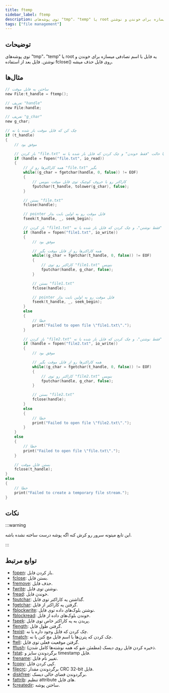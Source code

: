 ```yaml
---
title: ftemp
sidebar_label: ftemp
description: توی پوشه‌های "tmp"، "temp" یا root یه فایل با اسم تصادفی میسازه برای خوندن و نوشتن.
tags: ["file management"]
---
```


<LowercaseNote />

## توضیحات

توی پوشه‌های "tmp"، "temp" یا root یه فایل با اسم تصادفی میسازه برای خوندن و نوشتن. فایل بعد از استفاده fclose() روی فایل حذف میشه.

## مثال‌ها

```c
// ساختن یه فایل موقت
new File:t_handle = ftemp();

// تعریف "handle"
new File:handle;

// تعریف "g_char"
new g_char;

// چک کن که فایل موقت باز شده یا نه
if (t_handle)
{
    // موفق بود

    // باز کردن "file.txt" با حالت "فقط خوندن" و چک کردن که فایل باز شده یا نه
    if (handle = fopen("file.txt", io_read))
    {
        // همه کاراکترها رو از "file.txt" بگیر
        while((g_char = fgetchar(handle, 0, false)) != EOF)
        {
            // کاراکتر رو با حروف کوچیک توی فایل موقت بنویس
            fputchar(t_handle, tolower(g_char), false);
        }

        // بستن "file.txt"
        fclose(handle);

        // pointer فایل موقت رو به اولین بایت بذار
        fseek(t_handle, _, seek_begin);

        // باز کردن "file1.txt" با حالت "فقط نوشتن"، و چک کردن که فایل باز شده یا نه
        if (handle = fopen("file1.txt", io_write))
        {
            // موفق بود

            // همه کاراکترها رو از فایل موقت بگیر
            while((g_char = fgetchar(t_handle, 0, false)) != EOF)
            {
                // کاراکتر رو توی "file1.txt" بنویس
                fputchar(handle, g_char, false);
            }

            // بستن "file1.txt"
            fclose(handle);

            // pointer فایل موقت رو به اولین بایت بذار
            fseek(t_handle, _, seek_begin);
        }
        else
        {
            // خطا
            print("Failed to open file \"file1.txt\".");
        }

        // باز کردن "file2.txt" با حالت "فقط نوشتن"، و چک کردن که فایل باز شده یا نه
        if (handle = fopen("file2.txt", io_write))
        {
            // موفق بود

            // همه کاراکترها رو از فایل موقت بگیر
            while((g_char = fgetchar(t_handle, 0, false)) != EOF)
            {
                // کاراکتر رو توی "file2.txt" بنویس
                fputchar(handle, g_char, false);
            }

            // بستن "file2.txt"
            fclose(handle);
        }
        else
        {
            // خطا
            print("Failed to open file \"file2.txt\".");
        }
    }
    else
    {
        // خطا
        print("Failed to open file \"file.txt\".");
    }

    // بستن فایل موقت
    fclose(t_handle);
}
else
{
    // خطا
    print("Failed to create a temporary file stream.");
}
```

## نکات

:::warning

این تابع میتونه سرور رو کرش کنه اگه پوشه درست ساخته نشده باشه.

:::

## توابع مرتبط

- [fopen](fopen): باز کردن فایل.
- [fclose](fclose): بستن فایل.
- [fremove](fremove): حذف فایل.
- [fwrite](fwrite): نوشتن توی فایل.
- [fread](fread): خوندن فایل.
- [fputchar](fputchar): گذاشتن یه کاراکتر توی فایل.
- [fgetchar](fgetchar): گرفتن یه کاراکتر از فایل.
- [fblockwrite](fblockwrite): نوشتن بلوک‌های داده توی فایل.
- [fblockread](fblockread): خوندن بلوک‌های داده از فایل.
- [fseek](fseek): پریدن به یه کاراکتر خاص توی فایل.
- [flength](flength): گرفتن طول فایل.
- [fexist](fexist): چک کردن که فایل وجود داره یا نه.
- [fmatch](fmatch): چک کردن که پترن‌ها با اسم فایل مچ کنن یا نه.
- [ftell](ftell): گرفتن موقعیت فعلی توی فایل.
- [fflush](fflush): ذخیره کردن فایل روی دیسک (مطمئن شو که همه نوشته‌ها کامل شدن).
- [fstat](fstat): برگردوندن سایز و timestamp فایل.
- [frename](frename): تغییر نام فایل.
- [fcopy](fcopy): کپی کردن فایل.
- [filecrc](filecrc): برگردوندن مقدار CRC 32-bit فایل.
- [diskfree](diskfree): برگردوندن فضای خالی دیسک.
- [fattrib](fattrib): تنظیم attribute های فایل.
- [fcreatedir](fcreatedir): ساختن پوشه.